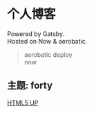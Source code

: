 # 个人博客
Powered by Gatsby.  
Hosted on Now & aerobatic.

> aerobatic deploy  
> now

## 主题: forty

[HTML5 UP](https://html5up.net/forty)
